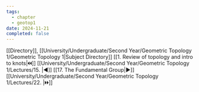 ```yaml
---
tags:
  - chapter
  - geotop1
date: 2024-11-21
completed: false
---
```

[[Directory]], [[University/Undergraduate/Second Year/Geometric Topology 1/Geometric Topology 1|Subject Directory]]
[[1. Review of topology and intro to knots|🞀🞀]] [[University/Undergraduate/Second Year/Geometric Topology 1/Lectures/15. |◀]] [[17. The Fundamental Group|▶]] [[University/Undergraduate/Second Year/Geometric Topology 1/Lectures/22. |🞂🞂]]
# 
## 
### 